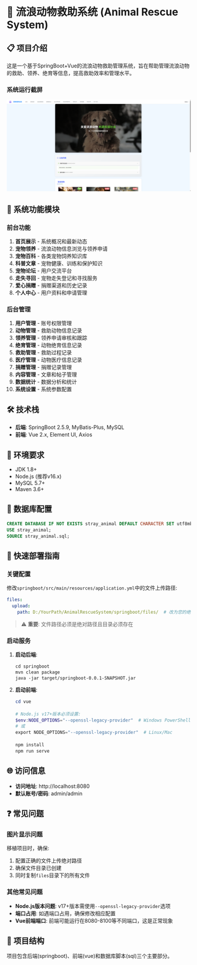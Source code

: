 # 🐾 流浪动物救助系统 (Animal Rescue System)

## 📋 项目介绍

这是一个基于SpringBoot+Vue的流浪动物救助管理系统，旨在帮助管理流浪动物的救助、领养、绝育等信息，提高救助效率和管理水平。

### 系统运行截屏

![系统运行截图](vue/imgs/image.png)

## 🧩 系统功能模块

### 前台功能

1. **首页展示** - 系统概况和最新动态
2. **宠物领养** - 流浪动物信息浏览与领养申请
3. **宠物百科** - 各类宠物饲养知识库
4. **科普文章** - 宠物健康、训练和保护知识
5. **宠物论坛** - 用户交流平台
6. **走失寻回** - 宠物走失登记和寻找服务
7. **爱心捐赠** - 捐赠渠道和历史记录
8. **个人中心** - 用户资料和申请管理

### 后台管理

1. **用户管理** - 账号权限管理
2. **动物管理** - 救助动物信息记录
3. **领养管理** - 领养申请审核和跟踪
4. **绝育管理** - 动物绝育信息记录
5. **救助管理** - 救助过程记录
6. **医疗管理** - 动物医疗信息记录
7. **捐赠管理** - 捐赠记录管理
8. **内容管理** - 文章和帖子管理
9. **数据统计** - 数据分析和统计
10. **系统设置** - 系统参数配置

## 🛠️ 技术栈

- **后端**: SpringBoot 2.5.9, MyBatis-Plus, MySQL
- **前端**: Vue 2.x, Element UI, Axios

## 🔧 环境要求

- JDK 1.8+
- Node.js (推荐v16.x)
- MySQL 5.7+
- Maven 3.6+

## 💾 数据库配置

```sql
CREATE DATABASE IF NOT EXISTS stray_animal DEFAULT CHARACTER SET utf8mb4;
USE stray_animal;
SOURCE stray_animal.sql;
```

## 🚀 快速部署指南

### 关键配置

修改`springboot/src/main/resources/application.yml`中的文件上传路径:
```yaml
files:
  upload:
    path: D:/YourPath/AnimalRescueSystem/springboot/files/  # 改为您的绝对路径
```

> ⚠️ **重要**: 文件路径必须是绝对路径且目录必须存在

### 启动服务

1. **启动后端**:
   ```
   cd springboot
   mvn clean package
   java -jar target/springboot-0.0.1-SNAPSHOT.jar
   ```

2. **启动前端**:
   ```powershell
   cd vue
   
   # Node.js v17+版本必须设置:
   $env:NODE_OPTIONS="--openssl-legacy-provider"  # Windows PowerShell
   # 或
   export NODE_OPTIONS="--openssl-legacy-provider"  # Linux/Mac
   
   npm install
   npm run serve
   ```

## 🌐 访问信息

- **访问地址**: http://localhost:8080
- **默认账号/密码**: admin/admin

## ❓ 常见问题

### 图片显示问题

移植项目时，确保:
1. 配置正确的文件上传绝对路径
2. 确保文件目录已创建
3. 同时复制`files`目录下的所有文件

### 其他常见问题

- **Node.js版本问题**: v17+版本需使用`--openssl-legacy-provider`选项
- **端口占用**: 如遇端口占用，确保修改相应配置
- **Vue前端端口**: 前端可能运行在8080-8100等不同端口，这是正常现象

## 📁 项目结构

项目包含后端(springboot)、前端(vue)和数据库脚本(sql)三个主要部分。
